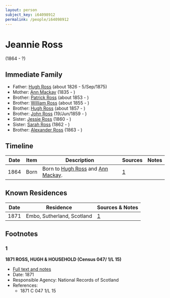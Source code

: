 ```yaml
---
layout: person
subject_key: i64098912
permalink: /people/i64098912
---
```


# Jeannie Ross
(1864 - ?)

## Immediate Family

* Father: [Hugh Ross](./@10594034@-hugh-ross-b1826-d1875-9-5.md) (about 1826 - 5/Sep/1875)
* Mother: [Ann Mackay](./@59598912@-ann-mackay-b1835-d.md) (1835 - )
* Brother: [Patrick Ross](./@62001920@-patrick-ross-b1853-d.md) (about 1853 - )
* Brother: [William Ross](./@91623667@-william-ross-b1855-d.md) (about 1855 - )
* Brother: [Hugh Ross](./@33375290@-hugh-ross-b1857-d.md) (about 1857 - )
* Brother: [John Ross](./@75057664@-john-ross-b1859-6-19-d.md) (19/Jun/1859 - )
* Sister: [Jessie Ross](./@34993752@-jessie-ross-b1860-d.md) (1860 - )
* Sister: [Sarah Ross](./@84017554@-sarah-ross-b1862-d.md) (1862 - )
* Brother: [Alexander Ross](./@98834750@-alexander-ross-b1863-d.md) (1863 - )

## Timeline

Date | Item | Description | Sources | Notes
---|---|---|---|---
1864 | Born | Born to [Hugh Ross](./@10594034@-hugh-ross-b1826-d1875-9-5.md) and [Ann Mackay](./@59598912@-ann-mackay-b1835-d.md). | [1](#1) | 

## Known Residences

Date | Residence | Sources & Notes
---|---|---
1871 | Embo, Sutherland, Scotland | [1](#1)

## Footnotes

### 1

**1871 ROSS, HUGH & HOUSEHOLD (Census 047/ 1/L 15)**

* [Full text and notes](../sources/@79952972@-1871-ross,-hugh-&-household-census-047-1-l-15-.md)
* Date: 1871
* Responsible Agency: National Records of Scotland
* References: 
  * 1871 C 047 1/L 15

